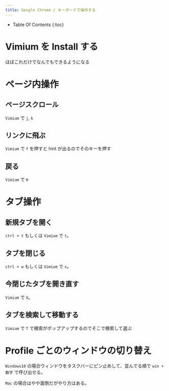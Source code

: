 ```yaml
---
title: Google Chrome / キーボードで操作する
---
```


* Table Of Contents
{:toc}

Vimium を Install する
================================================================================
ほぼこれだけでなんでもできるようになる


ページ内操作
================================================================================

ページスクロール
--------------------------------------------------------------------------------
`Vimium` で `j`, `k`


リンクに飛ぶ
--------------------------------------------------------------------------------
`Vimium` で `f` を押すと hint が出るのでそのキーを押す


戻る
--------------------------------------------------------------------------------
`Vimium` で `H`



タブ操作
================================================================================

新規タブを開く
--------------------------------------------------------------------------------
`ctrl + t` もしくは `Vimium` で `t`。


タブを閉じる
--------------------------------------------------------------------------------
`ctrl + w` もしくは `Vimium` で `x`。


今閉じたタブを開き直す
--------------------------------------------------------------------------------
`Vimium` で `X`。


タブを検索して移動する
--------------------------------------------------------------------------------
`Vimium` で `T` で検索がポップアップするのでそこで検索して選ぶ




Profile ごとのウィンドウの切り替え
================================================================================
`Windows10` の場合ウィンドウをタスクバーにピン止めして、並んでる順で `win + 数字` で呼び出せる。

`Mac` の場合はやや面倒だがやり方はある。



